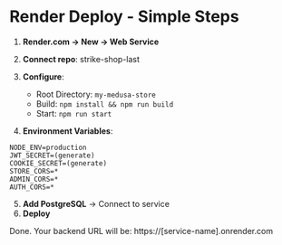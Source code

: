 # Render Deploy - Simple Steps

1. **Render.com → New → Web Service**
2. **Connect repo**: strike-shop-last
3. **Configure**:
   - Root Directory: `my-medusa-store`
   - Build: `npm install && npm run build`
   - Start: `npm run start`

4. **Environment Variables**:
```
NODE_ENV=production
JWT_SECRET=(generate)
COOKIE_SECRET=(generate)
STORE_CORS=*
ADMIN_CORS=*
AUTH_CORS=*
```

5. **Add PostgreSQL** → Connect to service
6. **Deploy**

Done. Your backend URL will be: https://[service-name].onrender.com